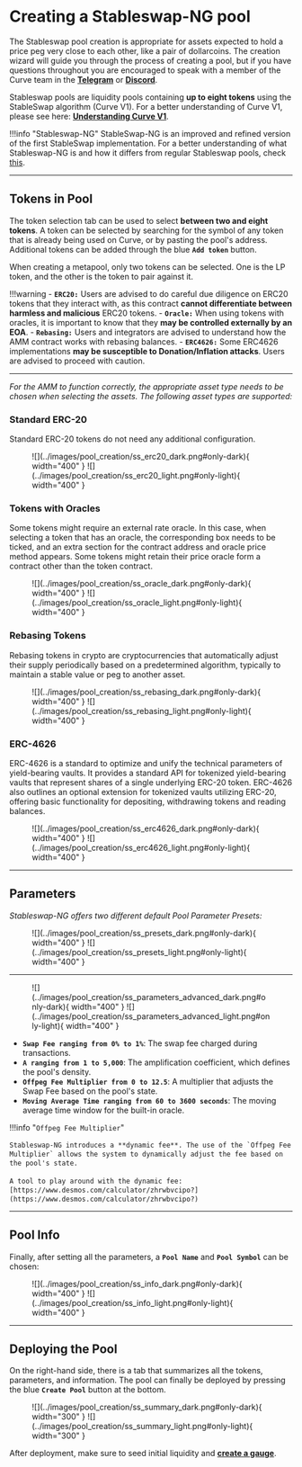 <h1>Creating a Stableswap-NG pool</h1>

The Stableswap pool creation is appropriate for assets expected to hold a price peg very close to each other, like a pair of dollarcoins. The creation wizard will guide you through the process of creating a pool, but if you have questions throughout you are encouraged to speak with a member of the Curve team in the [**Telegram**](https://t.me/curvefi) or [**Discord**](https://discord.gg/rgrfS7W).

Stableswap pools are liquidity pools containing **up to eight tokens** using the StableSwap algorithm (Curve V1). For a better understanding of Curve V1, please see here: [**Understanding Curve V1**](../base-features/understanding-curve.md).


!!!info "Stableswap-NG"
    StableSwap-NG is an improved and refined version of the first StableSwap implementation. For a better understanding of what Stableswap-NG is and how it differs from regular Stableswap pools, check [this](../lp/pools.md#stableswap-new-generation).


---


## **Tokens in Pool**

The token selection tab can be used to select **between two and eight tokens**. A token can be selected by searching for the symbol of any token that is already being used on Curve, or by pasting the pool's address. Additional tokens can be added through the blue **`Add token`** button.

When creating a metapool, only two tokens can be selected. One is the LP token, and the other is the token to pair against it.

!!!warning
    - **`ERC20:`** Users are advised to do careful due diligence on ERC20 tokens that they interact with, as this contract **cannot differentiate between harmless and malicious** ERC20 tokens.
    - **`Oracle:`** When using tokens with oracles, it is important to know that they **may be controlled externally by an EOA**.
    - **`Rebasing:`** Users and integrators are advised to understand how the AMM contract works with rebasing balances.
    - **`ERC4626:`** Some ERC4626 implementations **may be susceptible to Donation/Inflation attacks**. Users are advised to proceed with caution.


---

*For the AMM to function correctly, the appropriate asset type needs to be chosen when selecting the assets. The following asset types are supported:*

### **Standard ERC-20**

Standard ERC-20 tokens do not need any additional configuration.

<figure markdown="span">
  ![](../images/pool_creation/ss_erc20_dark.png#only-dark){ width="400" }
  ![](../images/pool_creation/ss_erc20_light.png#only-light){ width="400" }
  <figcaption></figcaption>
</figure>



### **Tokens with Oracles**

Some tokens might require an external rate oracle. In this case, when selecting a token that has an oracle, the corresponding box needs to be ticked, and an extra section for the contract address and oracle price method appears. Some tokens might retain their price oracle form a contract other than the token contract.

<figure markdown="span">
  ![](../images/pool_creation/ss_oracle_dark.png#only-dark){ width="400" }
  ![](../images/pool_creation/ss_oracle_light.png#only-light){ width="400" }
  <figcaption></figcaption>
</figure>


### **Rebasing Tokens**

Rebasing tokens in crypto are cryptocurrencies that automatically adjust their supply periodically based on a predetermined algorithm, typically to maintain a stable value or peg to another asset. 

<figure markdown="span">
  ![](../images/pool_creation/ss_rebasing_dark.png#only-dark){ width="400" }
  ![](../images/pool_creation/ss_rebasing_light.png#only-light){ width="400" }
  <figcaption></figcaption>
</figure>



### **ERC-4626**

ERC-4626 is a standard to optimize and unify the technical parameters of yield-bearing vaults. It provides a standard API for tokenized yield-bearing vaults that represent shares of a single underlying ERC-20 token. ERC-4626 also outlines an optional extension for tokenized vaults utilizing ERC-20, offering basic functionality for depositing, withdrawing tokens and reading balances.

<figure markdown="span">
  ![](../images/pool_creation/ss_erc4626_dark.png#only-dark){ width="400" }
  ![](../images/pool_creation/ss_erc4626_light.png#only-light){ width="400" }
  <figcaption></figcaption>
</figure>



---


## **Parameters**

*Stableswap-NG offers two different default Pool Parameter Presets:*

<figure markdown="span">
  ![](../images/pool_creation/ss_presets_dark.png#only-dark){ width="400" }
  ![](../images/pool_creation/ss_presets_light.png#only-light){ width="400" }
  <figcaption></figcaption>
</figure>


---


<figure markdown="span">
  ![](../images/pool_creation/ss_parameters_advanced_dark.png#only-dark){ width="400" }
  ![](../images/pool_creation/ss_parameters_advanced_light.png#only-light){ width="400" }
  <figcaption></figcaption>
</figure>


- **`Swap Fee ranging from 0% to 1%`**: The swap fee charged during transactions.
- **`A ranging from 1 to 5,000`**: The amplification coefficient, which defines the pool's density.
- **`Offpeg Fee Multiplier from 0 to 12.5`**: A multiplier that adjusts the Swap Fee based on the pool's state.
- **`Moving Average Time ranging from 60 to 3600 seconds`**: The moving average time window for the built-in oracle.


!!!info "`Offpeg Fee Multiplier`"

    Stableswap-NG introduces a **dynamic fee**. The use of the `Offpeg Fee Multiplier` allows the system to dynamically adjust the fee based on the pool's state.

    A tool to play around with the dynamic fee: [https://www.desmos.com/calculator/zhrwbvcipo?](https://www.desmos.com/calculator/zhrwbvcipo?)


---


## **Pool Info**

Finally, after setting all the parameters, a **`Pool Name`** and **`Pool Symbol`** can be chosen:

<figure markdown="span">
  ![](../images/pool_creation/ss_info_dark.png#only-dark){ width="400" }
  ![](../images/pool_creation/ss_info_light.png#only-light){ width="400" }
  <figcaption></figcaption>
</figure>


---

## **Deploying the Pool**

On the right-hand side, there is a tab that summarizes all the tokens, parameters, and information. The pool can finally be deployed by pressing the blue **`Create Pool`** button at the bottom.

<figure markdown="span">
  ![](../images/pool_creation/ss_summary_dark.png#only-dark){ width="300" }
  ![](../images/pool_creation/ss_summary_light.png#only-light){ width="300" }
  <figcaption></figcaption>
</figure>

After deployment, make sure to seed initial liquidity and [**create a gauge**](../reward-gauges/creating-a-pool-gauge.md).